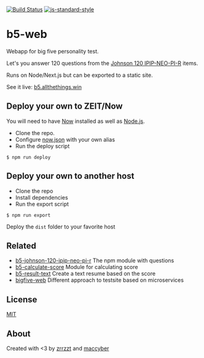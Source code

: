 [![Build Status](https://travis-ci.org/zrrrzzt/b5-web.svg?branch=master)](https://travis-ci.org/zrrrzzt/b5-web)
[![js-standard-style](https://img.shields.io/badge/code%20style-standard-brightgreen.svg?style=flat)](https://github.com/feross/standard)

# b5-web

Webapp for big five personality test.

Let's you answer 120 questions from the [Johnson 120 IPIP-NEO-PI-R](http://ipip.ori.org/30FacetNEO-PI-RItems.htm) items.

Runs on Node/Next.js but can be exported to a static site.

See it live: [b5.allthethings.win](https://b5.allthethings.win/)

## Deploy your own to ZEIT/Now

You will need to have [Now](https://zeit.co/now) installed as well as [Node.js](https://nodejs.org).

- Clone the repo.
- Configure [now.json](now.json) with your own alias
- Run the deploy script 

```
$ npm run deploy
```

## Deploy your own to another host

- Clone the repo
- Install dependencies
- Run the export script

```
$ npm run export
```

Deploy the `dist` folder to your favorite host


## Related
- [b5-johnson-120-ipip-neo-pi-r](https://github.com/Alheimsins/b5-johnson-120-ipip-neo-pi-r) The npm module with questions
- [b5-calculate-score](https://github.com/zrrrzzt/b5-calculate-score) Module for calculating score
- [b5-result-text](https://github.com/zrrrzzt/b5-result-text) Create a text resume based on the score
- [bigfive-web](https://github.com/Alheimsins/bigfive-web) Different approach to testsite based on microservices

## License

[MIT](LICENSE)

## About

Created with <3 by [zrrzzt](https://github.com/zrrrzzt) and [maccyber](https://github.com/maccyber)
